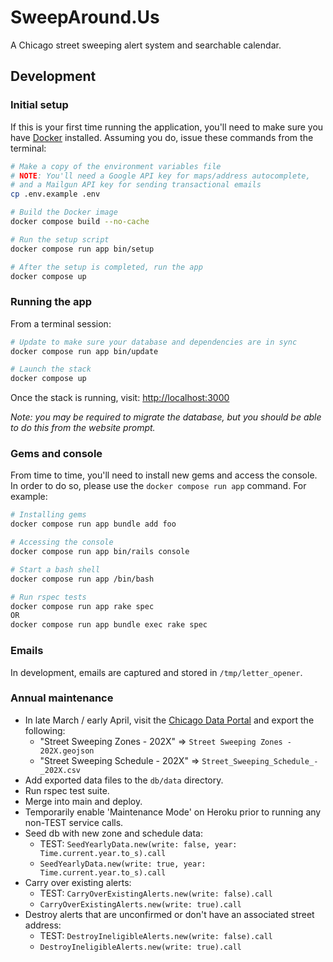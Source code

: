 # SweepAround.Us

A Chicago street sweeping alert system and searchable calendar.

## Development

### Initial setup

If this is your first time running the application, you'll need to make sure you have
[Docker](https://docs.docker.com/get-docker/) installed. Assuming you do, issue these commands
from the terminal:

```sh
# Make a copy of the environment variables file
# NOTE: You'll need a Google API key for maps/address autocomplete,
# and a Mailgun API key for sending transactional emails
cp .env.example .env

# Build the Docker image
docker compose build --no-cache

# Run the setup script
docker compose run app bin/setup

# After the setup is completed, run the app
docker compose up
```

### Running the app

From a terminal session:

```sh
# Update to make sure your database and dependencies are in sync
docker compose run app bin/update

# Launch the stack
docker compose up
```

Once the stack is running, visit: [http://localhost:3000](http://localhost:3000)

_Note: you may be required to migrate the database, but you should be able to do this from
the website prompt._

### Gems and console

From time to time, you'll need to install new gems and access the console. In order to do so,
please use the `docker compose run app` command. For example:

```sh
# Installing gems
docker compose run app bundle add foo

# Accessing the console
docker compose run app bin/rails console

# Start a bash shell
docker compose run app /bin/bash

# Run rspec tests
docker compose run app rake spec
OR
docker compose run app bundle exec rake spec
```

### Emails

In development, emails are captured and stored in `/tmp/letter_opener`.

### Annual maintenance

- In late March / early April, visit the [Chicago Data Portal](data.cityofchicago.org) and export the following:
  - "Street Sweeping Zones - 202X" => `Street Sweeping Zones - 202X.geojson`
  - "Street Sweeping Schedule - 202X" => `Street_Sweeping_Schedule_-_202X.csv`
- Add exported data files to the `db/data` directory.
- Run rspec test suite.
- Merge into main and deploy.
- Temporarily enable 'Maintenance Mode' on Heroku prior to running any non-TEST service calls.
- Seed db with new zone and schedule data:
  - TEST: `SeedYearlyData.new(write: false, year: Time.current.year.to_s).call`
  - `SeedYearlyData.new(write: true, year: Time.current.year.to_s).call`
- Carry over existing alerts:
  - TEST: `CarryOverExistingAlerts.new(write: false).call`
  - `CarryOverExistingAlerts.new(write: true).call`
- Destroy alerts that are unconfirmed or don't have an associated street address:
  - TEST: `DestroyIneligibleAlerts.new(write: false).call`
  - `DestroyIneligibleAlerts.new(write: true).call`